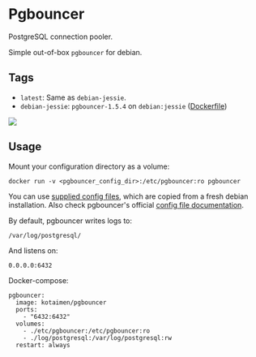 # Pgbouncer

PostgreSQL connection pooler.

Simple out-of-box `pgbouncer` for debian.

## Tags

- `latest`: Same as `debian-jessie`.
- `debian-jessie`: `pgbouncer-1.5.4` on `debian:jessie` ([Dockerfile](https://github.com/Kotaimen/docker-pgbouncer/blob/debian-jessie/Dockerfile))

[![](https://badge.imagelayers.io/kotaimen/pgbouncer:latest.svg)](https://imagelayers.io/?images=kotaimen/pgbouncer:latest 'Get your own badge on imagelayers.io')

## Usage

Mount your configuration directory as a volume:

    docker run -v <pgbouncer_config_dir>:/etc/pgbouncer:ro pgbouncer

You can use [supplied config files](https://github.com/Kotaimen/docker-pgbouncer/tree/develop/pgbouncer), which are copied from a fresh debian installation.  Also check pgbouncer's official [config file documentation](https://pgbouncer.github.io/config.html).

By default, pgbouncer writes logs to:

    /var/log/postgresql/
    
And listens on:

    0.0.0.0:6432

Docker-compose:
    
    pgbouncer:
      image: kotaimen/pgbouncer
      ports:
        - "6432:6432"
      volumes:
        - ./etc/pgbouncer:/etc/pgbouncer:ro
        - ./log/postgresql:/var/log/postgresql:rw
      restart: always
